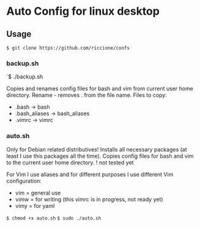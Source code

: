 # Auto Config for linux desktop

## Usage

`$ git clone https://github.com/riccione/confs`

### backup.sh

`$ ./backup.sh

Copies and renames config files for bash and vim from current user home directory.
Rename - removes . from the file name.
Files to copy:
- .bash -> bash
- .bash_aliases -> bash_aliases
- .vimrc -> vimrc

### auto.sh

Only for Debian related distributives!
Installs all necessary packages (at least I use this packages all the time).
Copies config files for bash and vim to the current user home directory.
! not tested yet

For Vim I use aliases and for different purposes I use different Vim
configuration:
- vim = general use
- vimw = for writing (this vimrc is in progress, not ready yet)
- vimy = for yaml

`$ chmod +x auto.sh`
`$ sudo ./auto.sh`
